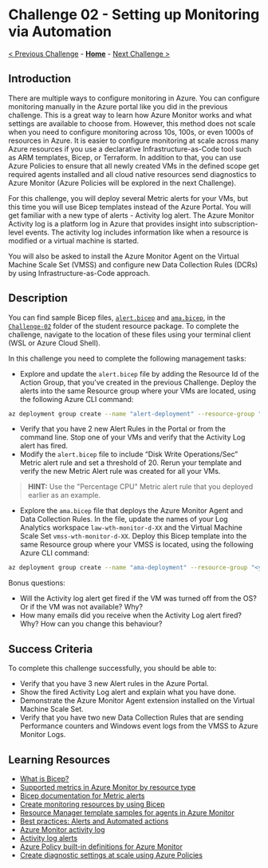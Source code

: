 # Challenge 02 - Setting up Monitoring via Automation

[< Previous Challenge](./Challenge-01.md) - **[Home](../README.md)** - [Next Challenge >](./Challenge-03.md)

## Introduction

There are multiple ways to configure monitoring in Azure. You can configure monitoring manually in the Azure portal like you did in the previous challenge. This is a great way to learn how Azure Monitor works and what settings are available to choose from. However, this method does not scale when you need to configure monitoring across 10s, 100s, or even 1000s of resources in Azure. It is easier to configure monitoring at scale across many Azure resources if you use a declarative Infrastructure-as-Code tool such as ARM templates, Bicep, or Terraform. In addition to that, you can use Azure Policies to ensure that all newly created VMs in the defined scope get required agents installed and all cloud native resources send diagnostics to Azure Monitor (Azure Policies will be explored in the next Challenge).

For this challenge, you will deploy several Metric alerts for your VMs, but this time you will use Bicep templates instead of the Azure Portal. You will get familiar with a new type of alerts - Activity log alert. The Azure Monitor Activity log is a platform log in Azure that provides insight into subscription-level events. The activity log includes information like when a resource is modified or a virtual machine is started.

You will also be asked to install the Azure Monitor Agent on the Virtual Machine Scale Set (VMSS) and configure new Data Collection Rules (DCRs) by using Infrastructure-as-Code approach.

## Description

You can find sample Bicep files, [`alert.bicep`](./Resources/Challenge-02/alert.bicep) and [`ama.bicep`](./Resources/Challenge-02/ama.bicep), in the [`Challenge-02`](./Resources/Challenge-02) folder of the student resource package. To complete the challenge, navigate to the location of these files using your terminal client (WSL or Azure Cloud Shell).

In this challenge you need to complete the following management tasks:

- Explore and update the `alert.bicep` file by adding the Resource Id of the Action Group, that you've created in the previous Challenge. Deploy the alerts into the same Resource group where your VMs are located, using the following Azure CLI command: 
```bash
az deployment group create --name "alert-deployment" --resource-group "<your-resource-group-name>" --template-file alert.bicep
```
- Verify that you have 2 new Alert Rules in the Portal or from the command line. Stop one of your VMs and verify that the Activity Log alert has fired.
- Modify the `alert.bicep` file to include “Disk Write Operations/Sec” Metric alert rule and set a threshold of 20. Rerun your template and verify the new Metric Alert rule was created for all your VMs.

>**HINT:** Use the "Percentage CPU" Metric alert rule that you deployed earlier as an example.

- Explore the `ama.bicep` file that deploys the Azure Monitor Agent and Data Collection Rules. In the file, update the names of your Log Analytics workspace `law-wth-monitor-d-XX` and the Virtual Machine Scale Set `vmss-wth-monitor-d-XX`. Deploy this Bicep template into the same Resource group where your VMSS is located, using the following Azure CLI command: 
```bash
az deployment group create --name "ama-deployment" --resource-group "<your-resource-group-name>" --template-file ama.bicep
```

Bonus questions: 
- Will the Activity log alert get fired if the VM was turned off from the OS? Or if the VM was not available? Why?
- How many emails did you receive when the Activity Log alert fired? Why? How can you change this behaviour?


## Success Criteria

To complete this challenge successfully, you should be able to:
- Verify that you have 3 new Alert rules in the Azure Portal.
- Show the fired Activity Log alert and explain what you have done.
- Demonstrate the Azure Monitor Agent extension installed on the Virtual Machine Scale Set.
- Verify that you have two new Data Collection Rules that are sending Performance counters and Windows event logs from the VMSS to Azure Monitor Logs.

## Learning Resources

- [What is Bicep?](https://learn.microsoft.com/en-us/azure/azure-resource-manager/bicep/overview?tabs=bicep)
- [Supported metrics in Azure Monitor by resource type](https://learn.microsoft.com/en-us/azure/azure-monitor/essentials/metrics-supported#microsoftcomputevirtualmachines)
- [Bicep documentation for Metric alerts](https://learn.microsoft.com/en-us/azure/templates/microsoft.insights/metricalerts?pivots=deployment-language-bicep)
- [Create monitoring resources by using Bicep](https://learn.microsoft.com/en-us/azure/azure-resource-manager/bicep/scenarios-monitoring)
- [Resource Manager template samples for agents in Azure Monitor](https://learn.microsoft.com/en-us/azure/azure-monitor/agents/resource-manager-agent?tabs=bicep)
- [Best practices: Alerts and Automated actions](https://learn.microsoft.com/en-us/azure/azure-monitor/best-practices-alerts)
- [Azure Monitor activity log](https://learn.microsoft.com/en-us/azure/azure-monitor/essentials/activity-log)
- [Activity log alerts](https://learn.microsoft.com/en-us/azure/azure-monitor/alerts/alerts-types#activity-log-alerts)
- [Azure Policy built-in definitions for Azure Monitor](https://learn.microsoft.com/en-us/azure/azure-monitor/policy-reference)
- [Create diagnostic settings at scale using Azure Policies](https://learn.microsoft.com/en-us/azure/azure-monitor/essentials/diagnostic-settings-policy)
